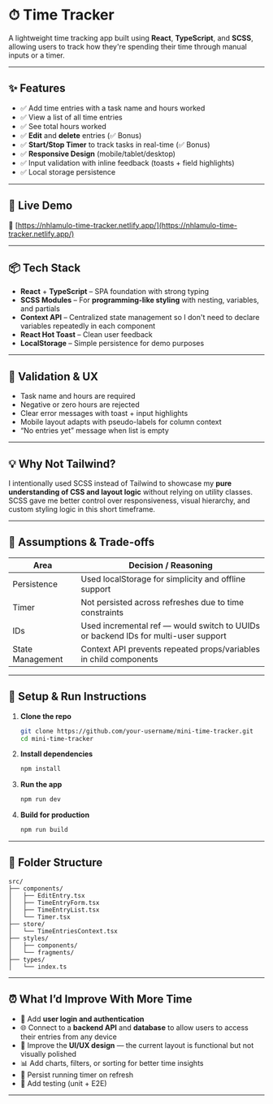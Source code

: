 # ⏱ Time Tracker

A lightweight time tracking app built using **React**, **TypeScript**, and **SCSS**, allowing users to track how they're spending their time through manual inputs or a timer.

---

## ✨ Features

- ✅ Add time entries with a task name and hours worked
- ✅ View a list of all time entries
- ✅ See total hours worked
- ✅ **Edit** and **delete** entries (✅ Bonus)
- ✅ **Start/Stop Timer** to track tasks in real-time (✅ Bonus)
- ✅ **Responsive Design** (mobile/tablet/desktop)
- ✅ Input validation with inline feedback (toasts + field highlights)
- ✅ Local storage persistence

---

## 🚀 Live Demo

🔗 [https://nhlamulo-time-tracker.netlify.app/](https://nhlamulo-time-tracker.netlify.app/)

---

## 📦 Tech Stack

- **React** + **TypeScript** – SPA foundation with strong typing
- **SCSS Modules** – For **programming-like styling** with nesting, variables, and partials
- **Context API** – Centralized state management so I don't need to declare variables repeatedly in each component
- **React Hot Toast** – Clean user feedback
- **LocalStorage** – Simple persistence for demo purposes

---

## 🧪 Validation & UX

- Task name and hours are required
- Negative or zero hours are rejected
- Clear error messages with toast + input highlights
- Mobile layout adapts with pseudo-labels for column context
- “No entries yet” message when list is empty

---

## 💡 Why Not Tailwind?

I intentionally used SCSS instead of Tailwind to showcase my **pure understanding of CSS and layout logic** without relying on utility classes. SCSS gave me better control over responsiveness, visual hierarchy, and custom styling logic in this short timeframe.

---

## 🧠 Assumptions & Trade-offs

| Area              | Decision / Reasoning                                                                 |
|-------------------|--------------------------------------------------------------------------------------|
| Persistence       | Used localStorage for simplicity and offline support                                |
| Timer             | Not persisted across refreshes due to time constraints                              |
| IDs               | Used incremental ref — would switch to UUIDs or backend IDs for multi-user support |
| State Management  | Context API prevents repeated props/variables in child components                   |

---

## 🔧 Setup & Run Instructions

1. **Clone the repo**
   ```bash
   git clone https://github.com/your-username/mini-time-tracker.git
   cd mini-time-tracker
   ```

2. **Install dependencies**
   ```bash
   npm install
   ```

3. **Run the app**
   ```bash
   npm run dev
   ```

4. **Build for production**
   ```bash
   npm run build
   ```

---

## 🧹 Folder Structure

```
src/
├── components/
│   ├── EditEntry.tsx
│   ├── TimeEntryForm.tsx
│   ├── TimeEntryList.tsx
│   └── Timer.tsx
├── store/
│   └── TimeEntriesContext.tsx
├── styles/
│   ├── components/
│   └── fragments/
├── types/
│   └── index.ts
```

---

## ⏰ What I’d Improve With More Time

- 🔐 Add **user login and authentication**
- 🌐 Connect to a **backend API** and **database** to allow users to access their entries from any device
- 🎨 Improve the **UI/UX design** — the current layout is functional but not visually polished
- 📊 Add charts, filters, or sorting for better time insights
- 🔁 Persist running timer on refresh
- 🧪 Add testing (unit + E2E)

---



